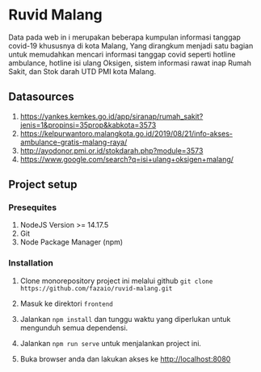 # Ruvid Malang

Data pada web in i merupakan beberapa kumpulan informasi tanggap covid-19 khususnya di kota Malang, Yang dirangkum menjadi satu bagian untuk memudahkan mencari informasi tanggap covid seperti hotline ambulance, hotline isi ulang Oksigen, sistem informasi rawat inap Rumah Sakit, dan Stok darah UTD PMI kota Malang.

## Datasources

1. <https://yankes.kemkes.go.id/app/siranap/rumah_sakit?jenis=1&propinsi=35prop&kabkota=3573>
2. <https://kelpurwantoro.malangkota.go.id/2019/08/21/info-akses-ambulance-gratis-malang-raya/>
3. <http://ayodonor.pmi.or.id/stokdarah.php?module=3573>
4. <https://www.google.com/search?q=isi+ulang+oksigen+malang/>

## Project setup

### Presequites

1. NodeJS Version >= 14.17.5
2. Git
3. Node Package Manager (npm)

### Installation

1. Clone monorepository project ini melalui github `git clone https://github.com/fazaio/ruvid-malang.git`

2. Masuk ke direktori `frontend`

3. Jalankan `npm install` dan tunggu waktu yang diperlukan untuk mengunduh semua dependensi.

4. Jalankan `npm run serve` untuk menjalankan project ini.

5. Buka browser anda dan lakukan akses ke <http://localhost:8080>
